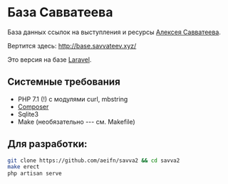 # База Савватеева

База данных ссылок на выступления и ресурсы [Алексея Савватеева](https://ru.wikipedia.org/wiki/Савватеев,_Алексей_Владимирович).

Вертится здесь: http://base.savvateev.xyz/

Это версия на базе [Laravel](https://laravel.com).

## Системные требования

* PHP 7.1 (!) с модулями curl, mbstring
* [Composer](http://getcomposer.org)
* Sqlite3
* Make (необязательно --- см. Makefile)


## Для разработки:

```bash
git clone https://github.com/aeifn/savva2 && cd savva2
make erect
php artisan serve
```
